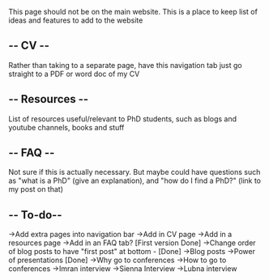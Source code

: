 This page should not be on the main website. This is a place to keep list of ideas and features to add to the website

-- CV --
--------
Rather than taking to a separate page, have this navigation tab just go straight to a PDF or word doc of my CV

-- Resources --
---------------
List of resources useful/relevant to PhD students, such as blogs and youtube channels, books and stuff

-- FAQ --
---------
Not sure if this is actually necessary. But maybe could have questions such as "what is a PhD" (give an explanation), and "how do I find a PhD?" (link to my post on that)

-- To-do--
----------
->Add extra pages into navigation bar
    ->Add in CV page
    ->Add in a resources page
    ->Add in an FAQ tab? [First version Done]
->Change order of blog posts to have "first post" at bottom - [Done]
->Blog posts
    ->Power of presentations [Done]
    ->Why go to conferences
    ->How to go to conferences
    ->Imran interview
    ->Sienna Interview
    ->Lubna interview